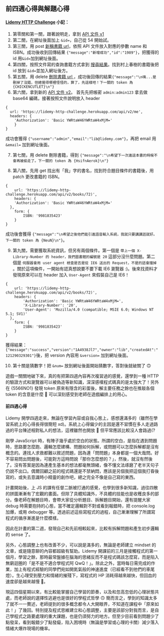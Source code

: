 ## 前四週心得與解題心得

#### [Lidemy HTTP Challenge](https://lidemy-http-challenge.herokuapp.com/start) 小記：

1. 第零關和第一關，跟著說明走，拿到 [API 文件 v1](https://gist.github.com/aszx87410/1e5e5105c1c35197f55c485a88b0328a)
2. 第二關，在網址後面加上 `&id=`，自己從 54 開始試。
3. 第三關，用 post [新稱書籍 url](https://lidemy-http-challenge.herokuapp.com/api/books)，依照 API 文件放入對應的參數 name 和 ISBN。成功後收到回傳結果 `{"message":"新增成功","id":"1989"}`，把獲得的 id 用`&id=`加到網址後面。
4. 第四關，按照文件寫的查詢書籍方式拿到 [搜尋結果](https://lidemy-http-challenge.herokuapp.com/api/books?q=%E4%B8%96%E7%95%8C)。找到村上春樹的書籍後把 id 放到 `&id=`並加入網址後方。
5. 第五關，用 delete [刪除書籍 url ](https://lidemy-http-challenge.herokuapp.com/api/books/23)，成功後回傳的結果`{"message":"\n咦...是刪掉了沒錯，但總覺得哪裡怪怪的，算了，先這樣吧！下一關的 token 為 {CHICKENCUTLET}\n"}`
6. 第六關，拿到新的 [API 文件 v2](https://gist.github.com/aszx87410/1e5e5105c1c35197f55c485a88b0328a)。
   首先先把帳密 `admin:admin123` 拿去做 base64 編碼，接著按照文件說明放入 header

```
{
  url: 'https://lidemy-http-challenge.herokuapp.com/api/v2/me',
  headers: {
    'Authorization': 'Basic YWRtaW46YWRtaW4xMjM='
	}
}
```

成功會獲得 `{"username":"admin","email":"lib@lidemy.com"}`，再把 email 用 `&email=` 加到網址後面。

7. 第七關，用 delete 刪除書籍，得到 `{"message":"\n希望下一次進這本書的時候不會再被偷走了。下一關的 token 為 {HsifnAerok}\n"}`

8. 第八關，先用 get 找出有「我」字的書名，找到符合題目條件的書籍後，用 patch 更改書籍的 ISBN。

```
{
	url: 'https://lidemy-http-challenge.herokuapp.com/api/v2/books/72)',
	headers: {
    'Authorization': 'Basic YWRtaW46YWRtaW4xMjM='
  },
	form: {
		ISBN: '9981835423'
	}
}
```

成功後會獲得 `{"message":"\n希望之後他們能引進語音輸入系統，我就只要講講話就好。下一關的 token 為 {NeuN}\n"}`。

9. 第九關，需要獲取系統資訊，但另有兩個條件。第一個是 `帶上一個 X-Library-Number 的 header，我們圖書館的編號是 20` 這部分沒什麼問題。第二個是 `伺服器會用 user agent 檢查是否是從 IE6 送出的 Request，不是的話會擋掉` 。關於這項條件，一開始有認真想說要不要下載 IE6 瀏覽器 :)。後來找資料才發現原來可以在 header 加入 `User-Agent` 來假裝自己是 IE6！

```
{
	url: 'https://lidemy-http-challenge.herokuapp.com/api/v2/books/72)',
	headers: {
		'Authorization': 'Basic YWRtaW46YWRtaW4xMjM=',
		'X-Library-Number': '20',
		'User-Agent': 'Mozilla/4.0 (compatible; MSIE 6.0; Windows NT 5.1; SV1)'
  },
	form: {
		ISBN: '9981835423'
	}
}
```

獲得結果：`{"message":"success","version":"1A4938Jl7","owner":"lib","createdAt":"121290329301"}`後，把 version 內容用 `&version=` 加到網址後面。

10. 第十關是猜數字！把 `&num=` 放到網址後面開始猜數字，答對後就破關了 🙃

遊戲一關關地破下來，真的有把第四週內容再次複習過的感覺，還學到一種 HTTP 的驗證方式和瀏覽器可以被偽造等新知識，深深感嘆程式碼真的是太強大了！另外在 {5566NO1} 發現 token 原來有隱含的彩蛋後，解主要任務之餘也在推敲各個 token 的含意是什麼 🤣 可以深刻感受到老師在遊戲編排上的用心。

#### 前四週心得

Lidemy 開學四週走來，無論在學習內容或自我心態上，感想還滿多的（雖然在學習系統上的心得長得很簡短 xd)。系統上心得偏少的主因是還不習慣在多人走過路過的平台陳述相對私人的想法，這裡雖然也開放 🥲 但平常應該比較沒人會路過(?

剛學 JavaScript 時，有陣子幾乎處於空白的狀態。所謂的空白，是指在遇到問題時，思路要怎麼跑、邏輯怎麼建構、問題如何拆解，或問題可以怎麼拆解都是沒有概念的。連找人求救都難以敘述問題，因為連「問問題」本身都是一個大哉問。好不容易問出問題後，可能對方這時問說「那你怎麼想的？」，然後，就沒有然後了。沒有答案是因為連產生基本的想法都毫無頭緒，像不懂文法琢磨了老半天句子仍說不出口。偶爾回顧之前的程式碼還是不禁納悶，應該是另個我把這個我打昏後寫的，或失去意識時小精靈的創作吧，總之完全不像是自己寫的東西。

計畫開始後，上 JS 的課有任督二脈被打通的感覺，也學到很多新知識，過往四散的拼圖漸漸有了宏觀的畫面。但除了具體知識外，不具體的技能也是收穫良多的部分。像老師在解題目時，會帶大家從分析題目、拆解題目開始，還有提醒大家 debug 時需要抱持的心態，當不確定邏輯對不對或看到報錯時，把 console.log 加爆，或用 debugger 等。透過前述這些寫程式的過程，自己漸漸理解了所謂寫程式的循序漸進是什麼模樣。

因此在計畫的第二週，發現自己和先前相較起來，比較有拆解問題和產生初步邏輯的 sense 了。

另外，心態調整上也有改善不少，可以說是滿多的，無論是老師建立 mindset 的文章，或是隨意聊的內容都超級有幫助。Lidemy 開課前的三月是接觸程式的第一個月，學習之餘，那時最常盤據在腦海的思緒反而不是程式碼該怎麼寫，而是陷入無窮迴圈的「是不是不適合學程式阿 QwQ！」。除此之外，當時每日需完成的作業，加上有程式經驗的同學們宛如開氮氣般的神速進度（已經看不到他們的車尾燈）。生心理受到壓力和情緒的摧殘下，寫程式的 HP 消耗得越來越快，但回血的速度卻是越來越慢 🥲。

現這四個星期以來，有比較能掌握自己學習的節奏，以及和忽高忽低的心理狀態共處，而老師說的選擇性逃避也是很好的學程式哲學 🙃 簡而言之，學到的知識太多了就不一一贅述，老師提到的很多概念都令人大開眼界，不知道在課程中「原來如此！」了幾回。特別提及程式思維建立和心態調整，主要是該部分對我而言，是自己學程式之路要處理的重大課題，也是仍須努力的地方。但至少目前看到問題少了點發呆，看到報錯少了點發癡，陷入困境時（無論是學習或心理的卡關）減少落入情緒大爆炸現場的機率。
